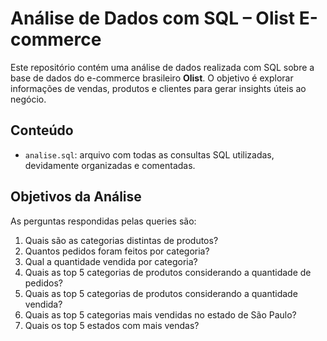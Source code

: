 # Análise de Dados com SQL – Olist E-commerce

Este repositório contém uma análise de dados realizada com SQL sobre a base de dados do e-commerce brasileiro **Olist**. O objetivo é explorar informações de vendas, produtos e clientes para gerar insights úteis ao negócio.

## Conteúdo

- `analise.sql`: arquivo com todas as consultas SQL utilizadas, devidamente organizadas e comentadas.

## Objetivos da Análise

As perguntas respondidas pelas queries são:

1. Quais são as categorias distintas de produtos?
2. Quantos pedidos foram feitos por categoria?
3. Qual a quantidade vendida por categoria?
4. Quais as top 5 categorias de produtos considerando a quantidade de pedidos?
5. Quais as top 5 categorias de produtos considerando a quantidade vendida?
6. Quais as top 5 categorias mais vendidas no estado de São Paulo?
7. Quais os top 5 estados com mais vendas?
